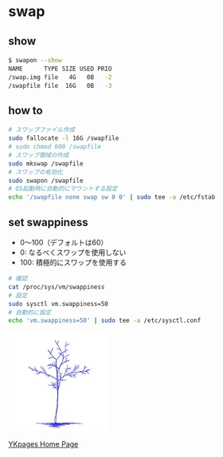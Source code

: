 # swap

## show

```sh
$ swapon --show
NAME      TYPE SIZE USED PRIO
/swap.img file   4G   0B   -2
/swapfile file  16G   0B   -3
```

## how to

```sh
# スワップファイル作成
sudo fallocate -l 16G /swapfile
# sudo chmod 600 /swapfile
# スワップ領域の作成
sudo mkswap /swapfile
# スワップの有効化
sudo swapon /swapfile
# OS起動時に自動的にマウントする設定
echo '/swapfile none swap sw 0 0' | sudo tee -a /etc/fstab
```

## set swappiness
- 0〜100（デフォルトは60）
- 0: なるべくスワップを使用しない
- 100: 積極的にスワップを使用する

```sh
# 確認
cat /proc/sys/vm/swappiness
# 設定
sudo sysctl vm.swappiness=50
# 自動的に設定
echo 'vm.swappiness=50' | sudo tee -a /etc/sysctl.conf
```

![](../../images/BlueTreeIcon_200x200.jpg)

[YKpages Home Page](https://yusukekato.github.io/)
